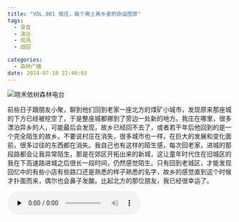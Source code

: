 ```yaml
---
title: "VOL.081 我庄，每个离土离乡者的命运图景"
tags:
  - 录音
  - 演出
  - 现场
  - 田园

categories:
  - 森林广播
date: 2014-07-10 22:40:03
---
```


![晓禾依树森林电台](../../../images/radiocover/radio_081.jpg) 

前些日子跟朋友小聚，聊到他们回到老家一座北方的煤矿小城市，发现原来那座城的下方已经被挖空了，于是整座城都挪到了旁边一处新的地方。我庄在哪里，很多漂泊异乡的人，可能最后会发现，故乡已经回不去了，或者若干年后他回到的是一个完全陌生的故乡。不要说村庄在消失，很多城市也一样，在巨大的发展和变化面前，很多过往的东西都在消失。我自己也有这样的陌生感，每次回老家，进城的那段路都会让我异常陌生，那是在郊区开拓出来的新城，这让童年时代住在旧城区的我在下高速路进城之后很长一段时间，仍然感觉陌生。只有回到老城区，才能发现回忆中的有些小店有些路口还是熟悉的样子熟悉的名字，故乡的感觉直到这个时候才扑面而来，偶尔也会鼻子发酸。比起北方的那位朋友，我已经很幸运了。   

<audio id="audio" controls="" preload="none">
  <source id="mp3" src="http://www.coletree.com/radio/coletree_radio_081.mp3">
</audio>